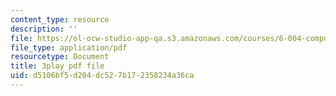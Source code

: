 ```yaml
---
content_type: resource
description: ''
file: https://ol-ocw-studio-app-qa.s3.amazonaws.com/courses/6-004-computation-structures-spring-2017/d5106bf5d204dc527b172358234a36ca_R0tFDXBZvKI.pdf
file_type: application/pdf
resourcetype: Document
title: 3play pdf file
uid: d5106bf5-d204-dc52-7b17-2358234a36ca
---
```

